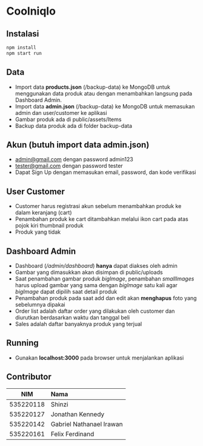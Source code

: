 # Coolniqlo
## Instalasi
```js
npm install
npm start run
```
## Data
- Import data **products.json** (/backup-data) ke MongoDB untuk menggunakan data produk 
  atau dengan menambahkan langsung pada Dashboard Admin.
- Import data **admin.json** (/backup-data) ke MongoDB untuk memasukan admin dan user/customer ke
  aplikasi
- Gambar produk ada di public/assets/Items
- Backup data produk ada di folder backup-data 
## Akun (butuh import data admin.json)
- admin@gmail.com dengan password admin123
- tester@gmail.com dengan password tester
- Dapat Sign Up dengan memasukan email, password, dan kode verifikasi
## User Customer
- Customer harus registrasi akun sebelum menambahkan produk ke dalam keranjang (cart)
- Penambahan produk ke cart ditambahkan melalui ikon cart pada atas pojok kiri thumbnail produk
- Produk yang tidak 
## Dashboard Admin
- Dashboard (*/admin/dashboard*) **hanya** dapat diakses oleh admin
- Gambar yang dimasukkan akan disimpan di public/uploads
- Saat penambahan gambar produk *bigImage*, penambahan *smallImages* harus upload gambar
  yang sama dengan *bigImage* satu kali agar *bigImage* dapat dipilih saat detail produk
- Penambahan produk pada saat add dan edit akan **menghapus** foto yang sebelumnya dipakai
- Order list adalah daftar order yang dilakukan oleh customer dan diurutkan berdasarkan waktu dan tanggal beli
- Sales adalah daftar banyaknya produk yang terjual
## Running
- Gunakan **localhost:3000** pada browser untuk menjalankan aplikasi
## Contributor
| NIM|Nama| 
| ------------- |:-------------| 
|535220118|Shinzi|
|535220127|Jonathan Kennedy| 
|535220142|Gabriel Nathanael Irawan|
|535220161|Felix Ferdinand|